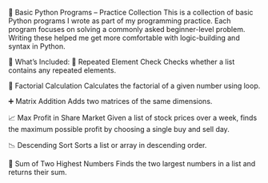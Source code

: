 📘 Basic Python Programs – Practice Collection
This is a collection of basic Python programs I wrote as part of my programming practice. Each program focuses on solving a commonly asked beginner-level problem. Writing these helped me get more comfortable with logic-building and syntax in Python.

🧠 What’s Included:
🔁 Repeated Element Check
Checks whether a list contains any repeated elements.

🧮 Factorial Calculation
Calculates the factorial of a given number using loop.

➕ Matrix Addition
Adds two matrices of the same dimensions.

📈 Max Profit in Share Market
Given a list of stock prices over a week, finds the maximum possible profit by choosing a single buy and sell day.

📉 Descending Sort
Sorts a list or array in descending order.

🔢 Sum of Two Highest Numbers
Finds the two largest numbers in a list and returns their sum.
